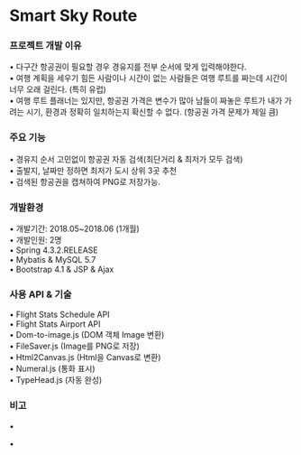 # Smart Sky Route

<h3>프로젝트 개발 이유</h3>
&bull; 
다구간 항공권이 필요할 경우 경유지를 전부 순서에 맞게 입력해야한다.
<br>
&bull; 
여행 계획을 세우기 힘든 사람이나 시간이 없는 사람들은 여행 루트를 짜는데 시간이 너무 오래 걸린다. (특히 유럽)
<br>
&bull; 
여행 루트 플래너는 있지만, 항공권 가격은 변수가 많아 남들이 짜놓은 루트가 내가 가려는 시기, 환경과 정확히 일치하는지 확신할 수 없다.
(항공권 가격 문제가 제일 큼)

<h3>주요 기능</h3>
&bull; 
경유지 순서 고민없이 항공권 자동 검색(최단거리 & 최저가 모두 검색)
<br>
&bull; 
출발지, 날짜만 정하면 최저가 도시 상위 3곳 추천
<br>
&bull;
검색된 항공권을 캡쳐하여 PNG로 저장가능.

<h3>개발환경</h3>
&bull; 
개발기간: 2018.05~2018.06 (1개월)
<br>
&bull; 
개발인원:  2명
<br>
&bull; 
Spring 4.3.2.RELEASE
<br>
&bull; 
Mybatis & MySQL 5.7
<br>
&bull; 
Bootstrap 4.1 & JSP & Ajax


<h3>사용 API & 기술</h3>
&bull; 
Flight Stats Schedule API
<br>
&bull; 
Flight Stats Airport API

<br>
&bull; 
Dom-to-image.js (DOM 객체 Image 변환)

<br>
&bull; 
FileSaver.js (Image를 PNG로 저장)

<br>
&bull; 
Html2Canvas.js (Html을 Canvas로 변환)

<br>
&bull; 
Numeral.js (통화 표시)

<br>
&bull; 
TypeHead.js (자동 완성)

<h3>비고</h3>

&bull; 

&bull; 

